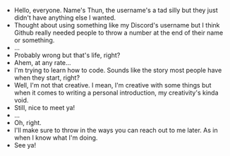 - Hello, everyone. Name's Thun, the username's a tad silly but they just didn't have anything else I wanted.
- Thought about using something like my Discord's username but I think Github really needed people to throw a number at the end of their name or something.
- ...
- Probably wrong but that's life, right?
- Ahem, at any rate...
- I'm trying to learn how to code. Sounds like the story most people have when they start, right?
- Well, I'm not that creative. I mean, I'm creative with some things but when it comes to writing a personal introduction, my creativity's kinda void.
- Still, nice to meet ya!
- ...
- Oh, right.
- I'll make sure to throw in the ways you can reach out to me later. As in when I know what I'm doing.
- See ya!

<!---
Thunfish99/Thunfish99 is a ✨ special ✨ repository because its `README.md` (this file) appears on your GitHub profile.
You can click the Preview link to take a look at your changes.
--->
